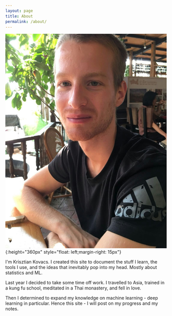 ```yaml
---
layout: page
title: About
permalink: /about/
---
```


![](/assets/img/pic2.jpg){:height="360px" style="float: left;margin-right: 15px"}

I'm Krisztian Kovacs. I created this site to document the stuff I learn, the tools I use, and the ideas that inevitably pop into my head. Mostly about statistics and ML.

Last year I decided to take some time off work. I travelled to Asia, trained in a kung fu school, meditated in a Thai monastery, and fell in love.

Then I determined to expand my knowledge on machine learning - deep learning in particular. Hence this site - I will post on my progress and my notes. 



